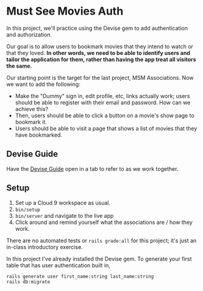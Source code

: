 # Must See Movies Auth

In this project, we'll practice using the Devise gem to add authentication and authorization.

Our goal is to allow users to bookmark movies that they intend to watch or that they loved. **In other words, we need to be able to identify users and tailor the application for them, rather than having the app treat all visitors the same.**

Our starting point is the target for the last project, MSM Associations. Now we want to add the following:

 - Make the "Dummy" sign in, edit profile, etc, links actually work; users should be able to register with their email and password. How can we achieve this?
 - Then, users should be able to click a button on a movie's show page to bookmark it.
 - Users should be able to visit a page that shows a list of movies that they have bookmarked.

## Devise Guide

Have the [Devise Guide](https://guides.firstdraft.com/authentication-and-authorization-with-devise.html) open in a tab to refer to as we work together.

## Setup

 1. Set up a Cloud 9 workspace as usual.
 1. `bin/setup`
 1. `bin/server` and navigate to the live app
 1. Click around and remind yourself what the associations are / how they work.

There are no automated tests or `rails grade:all` for this project; it's just an in-class introductory exercise.

In this project I've already installed the Devise gem. To generate your first table that has user authentication built in,

```
rails generate user first_name:string last_name:string
rails db:migrate
```

